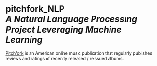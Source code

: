 # pitchfork_NLP <br/> *A Natural Language Processing Project Leveraging Machine Learning*

[Pitchfork](https://pitchfork.com/) is an American online music publication that regularly publishes reviews and ratings of recently released / reissued albums.
